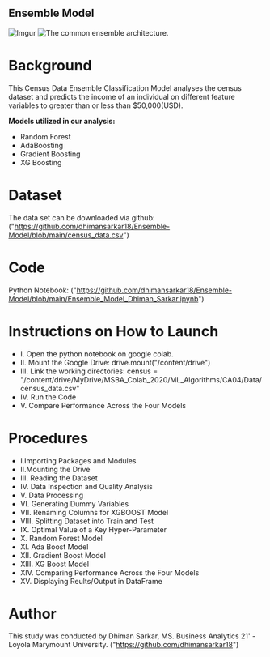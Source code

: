 ## Ensemble Model
![Imgur](https://i.imgur.com/L2Jaqm8.png)
![The common ensemble architecture.  ](https://www.researchgate.net/profile/Michael-Affenzeller/publication/293194221/figure/fig1/AS:342131643305984@1458581948247/The-common-ensemble-architecture.png)
# Background

This Census Data Ensemble Classification Model analyses the census dataset and predicts the income of an individual on different feature variables to greater than or less than $50,000(USD). 

**Models utilized in our analysis:**

 - Random Forest
 - AdaBoosting
 - Gradient Boosting
 - XG Boosting

# Dataset

The data set can be downloaded via github: 
("https://github.com/dhimansarkar18/Ensemble-Model/blob/main/census_data.csv")

# Code

Python Notebook: 
("https://github.com/dhimansarkar18/Ensemble-Model/blob/main/Ensemble_Model_Dhiman_Sarkar.ipynb")

# Instructions on How to Launch
 - I. Open the python notebook on google colab. 
 - II. Mount the Google Drive: drive.mount("/content/drive") 
 - III. Link the working directories: census = "/content/drive/MyDrive/MSBA_Colab_2020/ML_Algorithms/CA04/Data/census_data.csv"
 - IV. Run the Code 
 - V. Compare Performance Across the Four Models
							
# Procedures
 - I.Importing Packages and Modules 
 - II.Mounting the Drive 
 - III. Reading the Dataset 
 - IV. Data Inspection and Quality Analysis 
 - V. Data Processing 
 - VI. Generating Dummy Variables 
 - VII. Renaming Columns for XGBOOST Model 
 - VIII. Splitting Dataset into Train and Test 
 - IX. Optimal Value of a Key Hyper-Parameter 
 - X. Random Forest Model 
 - XI. Ada Boost Model 
 - XII. Gradient Boost Model 
 - XIII. XG Boost Model 
 - XIV. Comparing Performance Across the Four Models 
 - XV. Displaying Reults/Output in DataFrame

# Author

This study was conducted by Dhiman Sarkar, MS. Business Analytics 21' - Loyola Marymount University.
("https://github.com/dhimansarkar18")
